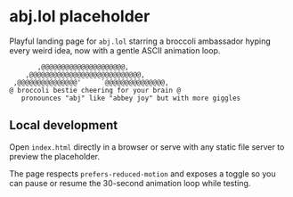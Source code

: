 # abj.lol placeholder

Playful landing page for `abj.lol` starring a broccoli ambassador hyping every weird idea, now with a gentle ASCII animation loop.

```
       ,@@@@@@@@@@@@@@@@@@@@@,
    ,@@@@@@@@@@@@@@@@@@@@@@@@@@@@,
 ,@@@@@@@@@@@@@@@'     `@@@@@@@@@@@@@@@,
@ broccoli bestie cheering for your brain @
   pronounces "abj" like "abbey joy" but with more giggles
```

## Local development

Open `index.html` directly in a browser or serve with any static file server to preview the placeholder.

The page respects `prefers-reduced-motion` and exposes a toggle so you can pause or resume the 30-second animation loop while testing.
